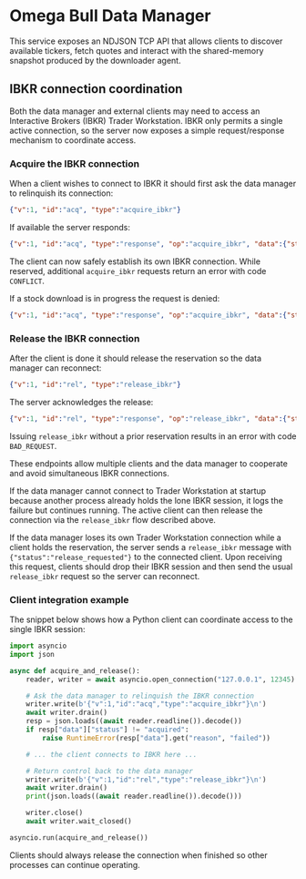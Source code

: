 # Omega Bull Data Manager

This service exposes an NDJSON TCP API that allows clients to discover
available tickers, fetch quotes and interact with the shared-memory snapshot
produced by the downloader agent.

## IBKR connection coordination

Both the data manager and external clients may need to access an Interactive
Brokers (IBKR) Trader Workstation.  IBKR only permits a single active
connection, so the server now exposes a simple request/response mechanism to
coordinate access.

### Acquire the IBKR connection

When a client wishes to connect to IBKR it should first ask the data manager to
relinquish its connection:

```json
{"v":1, "id":"acq", "type":"acquire_ibkr"}
```

If available the server responds:

```json
{"v":1, "id":"acq", "type":"response", "op":"acquire_ibkr", "data":{"status":"acquired"}}
```

The client can now safely establish its own IBKR connection.  While reserved,
additional `acquire_ibkr` requests return an error with code `CONFLICT`.

If a stock download is in progress the request is denied:

```json
{"v":1, "id":"acq", "type":"response", "op":"acquire_ibkr", "data":{"status":"denied","reason":"wait until stock download is finished"}}
```

### Release the IBKR connection

After the client is done it should release the reservation so the data manager
can reconnect:

```json
{"v":1, "id":"rel", "type":"release_ibkr"}
```

The server acknowledges the release:

```json
{"v":1, "id":"rel", "type":"response", "op":"release_ibkr", "data":{"status":"released"}}
```

Issuing `release_ibkr` without a prior reservation results in an error with
code `BAD_REQUEST`.

These endpoints allow multiple clients and the data manager to cooperate and
avoid simultaneous IBKR connections.

If the data manager cannot connect to Trader Workstation at startup because
another process already holds the lone IBKR session, it logs the failure but
continues running.  The active client can then release the connection via the
`release_ibkr` flow described above.

If the data manager loses its own Trader Workstation connection while a client
holds the reservation, the server sends a `release_ibkr` message with
`{"status":"release_requested"}` to the connected client.  Upon receiving this
request, clients should drop their IBKR session and then send the usual
`release_ibkr` request so the server can reconnect.


### Client integration example

The snippet below shows how a Python client can coordinate access to the single IBKR session:

```python
import asyncio
import json

async def acquire_and_release():
    reader, writer = await asyncio.open_connection("127.0.0.1", 12345)

    # Ask the data manager to relinquish the IBKR connection
    writer.write(b'{"v":1,"id":"acq","type":"acquire_ibkr"}\n')
    await writer.drain()
    resp = json.loads((await reader.readline()).decode())
    if resp["data"]["status"] != "acquired":
        raise RuntimeError(resp["data"].get("reason", "failed"))

    # ... the client connects to IBKR here ...

    # Return control back to the data manager
    writer.write(b'{"v":1,"id":"rel","type":"release_ibkr"}\n')
    await writer.drain()
    print(json.loads((await reader.readline()).decode()))

    writer.close()
    await writer.wait_closed()

asyncio.run(acquire_and_release())
```

Clients should always release the connection when finished so other processes can continue operating.
